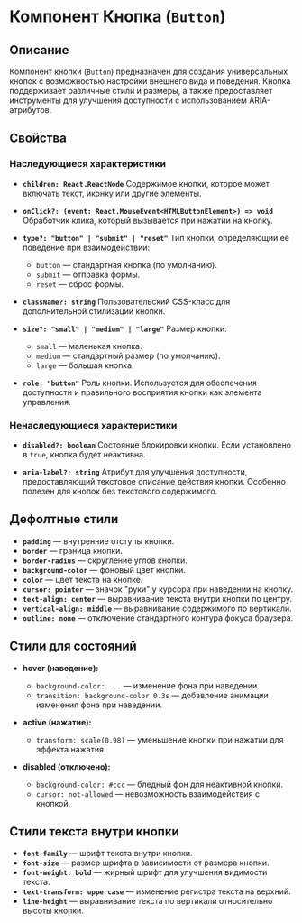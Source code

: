 # Компонент Кнопка (`Button`)

## Описание

Компонент кнопки (`Button`) предназначен для создания универсальных кнопок с возможностью настройки внешнего вида и поведения. Кнопка поддерживает различные стили и размеры, а также предоставляет инструменты для улучшения доступности с использованием ARIA-атрибутов.

## Свойства

### Наследующиеся характеристики

- **`children: React.ReactNode`**
  Содержимое кнопки, которое может включать текст, иконку или другие элементы.

- **`onClick?: (event: React.MouseEvent<HTMLButtonElement>) => void`**
  Обработчик клика, который вызывается при нажатии на кнопку.

- **`type?: "button" | "submit" | "reset"`**
  Тип кнопки, определяющий её поведение при взаимодействии:

  - `button` — стандартная кнопка (по умолчанию).
  - `submit` — отправка формы.
  - `reset` — сброс формы.

- **`className?: string`**
  Пользовательский CSS-класс для дополнительной стилизации кнопки.

- **`size?: "small" | "medium" | "large"`**
  Размер кнопки:

  - `small` — маленькая кнопка.
  - `medium` — стандартный размер (по умолчанию).
  - `large` — большая кнопка.

- **`role: "button"`**
  Роль кнопки. Используется для обеспечения доступности и правильного восприятия кнопки как элемента управления.

### Ненаследующиеся характеристики

- **`disabled?: boolean`**
  Состояние блокировки кнопки. Если установлено в `true`, кнопка будет неактивна.

- **`aria-label?: string`**
  Атрибут для улучшения доступности, предоставляющий текстовое описание действия кнопки. Особенно полезен для кнопок без текстового содержимого.

## Дефолтные стили

- **`padding`** — внутренние отступы кнопки.
- **`border`** — граница кнопки.
- **`border-radius`** — скругление углов кнопки.
- **`background-color`** — фоновый цвет кнопки.
- **`color`** — цвет текста на кнопке.
- **`cursor: pointer`** — значок "руки" у курсора при наведении на кнопку.
- **`text-align: center`** — выравнивание текста внутри кнопки по центру.
- **`vertical-align: middle`** — выравнивание содержимого по вертикали.
- **`outline: none`** — отключение стандартного контура фокуса браузера.

## Стили для состояний

- **hover (наведение):**

  - `background-color: ...` — изменение фона при наведении.
  - `transition: background-color 0.3s` — добавление анимации изменения фона при наведении.

- **active (нажатие):**

  - `transform: scale(0.98)` — уменьшение кнопки при нажатии для эффекта нажатия.

- **disabled (отключено):**
  - `background-color: #ccc` — бледный фон для неактивной кнопки.
  - `cursor: not-allowed` — невозможность взаимодействия с кнопкой.

## Стили текста внутри кнопки

- **`font-family`** — шрифт текста внутри кнопки.
- **`font-size`** — размер шрифта в зависимости от размера кнопки.
- **`font-weight: bold`** — жирный шрифт для улучшения видимости текста.
- **`text-transform: uppercase`** — изменение регистра текста на верхний.
- **`line-height`** — выравнивание текста по вертикали относительно высоты кнопки.
